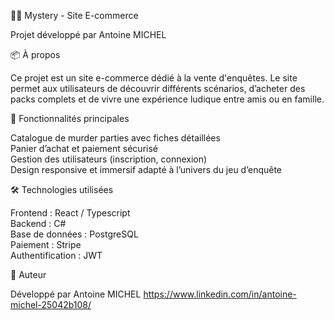 🕵️‍♀️ Mystery - Site E-commerce

Projet développé par Antoine MICHEL

📦 À propos

Ce projet est un site e-commerce dédié à la vente d'enquêtes. Le site permet aux utilisateurs de découvrir différents scénarios, d’acheter des packs complets et de vivre une expérience ludique entre amis ou en famille.

🚀 Fonctionnalités principales

Catalogue de murder parties avec fiches détaillées<br />
Panier d’achat et paiement sécurisé<br />
Gestion des utilisateurs (inscription, connexion)<br />
Design responsive et immersif adapté à l’univers du jeu d’enquête<br />

🛠️ Technologies utilisées

Frontend : React / Typescript<br />
Backend : C# <br />
Base de données : PostgreSQL<br />
Paiement : Stripe<br />
Authentification : JWT <br />

👤 Auteur

Développé par Antoine MICHEL
https://www.linkedin.com/in/antoine-michel-25042b108/
